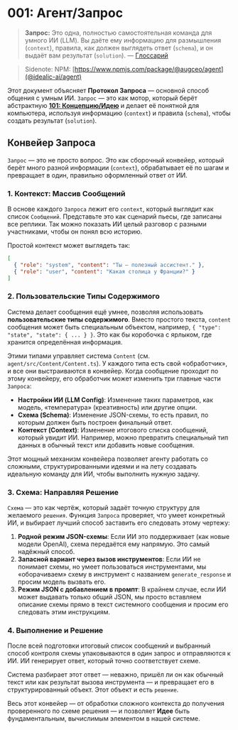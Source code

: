 # 001: Агент/Запрос

> **Запрос:** Это одна, полностью самостоятельная команда для умного ИИ (LLM). Вы даёте ему информацию для размышления (`context`), правила, как должен выглядеть ответ (`schema`), и он выдаёт вам результат (`solution`). — [Глоссарий](./000_glossary.md)

> Sidenote: NPM: [https://www.npmjs.com/package/@augceo/agent](@idealic-ai/agent)

Этот документ объясняет **Протокол Запроса** — основной способ общения с умным ИИ. `Запрос` — это как мотор, который берёт абстрактную **[101: Концепцию/Идею](./101_concept_idea.md)** и делает её понятной для компьютера, используя информацию (`context`) и правила (`schema`), чтобы создать результат (`solution`).

## Конвейер Запроса

`Запрос` — это не просто вопрос. Это как сборочный конвейер, который берёт много разной информации (`context`), обрабатывает её по шагам и превращает в один, правильно оформленный ответ от ИИ.

### 1. Контекст: Массив Сообщений

В основе каждого `Запроса` лежит его `context`, который выглядит как список `Сообщений`. Представьте это как сценарий пьесы, где записаны все реплики. Так можно показать ИИ целый разговор с разными участниками, чтобы он понял всю историю.

Простой контекст может выглядеть так:

```json
[
  { "role": "system", "content": "Ты — полезный ассистент." },
  { "role": "user", "content": "Какая столица у Франции?" }
]
```

### 2. Пользовательские Типы Содержимого

Система делает сообщения ещё умнее, позволяя использовать **пользовательские типы содержимого**. Вместо простого текста, `content` сообщения может быть специальным объектом, например, `{ "type": "state", "state": { ... } }`. Это как бы коробочка с ярлыком, где хранится определённая информация.

Этими типами управляет система `Content` (см. `agent/src/Content/Content.ts`). У каждого типа есть свой «обработчик», и все они выстраиваются в конвейер. Когда сообщение проходит по этому конвейеру, его обработчик может изменить три главные части `Запроса`:

- **Настройки ИИ (LLM Config)**: Изменение таких параметров, как модель, «температура» (креативность) или другие опции.
- **Схема (Schema)**: Изменение JSON-схемы, то есть правил, по которым должен быть построен финальный ответ.
- **Контекст (Context)**: Изменение итогового списка сообщений, который увидит ИИ. Например, можно превратить специальный тип данных в обычный текст или добавить новые сообщения.

Этот мощный механизм конвейера позволяет агенту работать со сложными, структурированными идеями и на лету создавать идеальную команду для ИИ, чтобы выполнить нужную задачу.

### 3. Схема: Направляя Решение

`Схема` — это как чертёж, который задаёт точную структуру для желаемого `решения`. Функция `Запроса` проверяет, что умеет конкретный ИИ, и выбирает лучший способ заставить его следовать этому чертежу:

1.  **Родной режим JSON-схемы**: Если ИИ это поддерживает (как новые модели OpenAI), схема передаётся ему напрямую. Это самый надёжный способ.
2.  **Запасной вариант через вызов инструментов**: Если ИИ не понимает схемы, но умеет пользоваться инструментами, мы «оборачиваем» схему в инструмент с названием `generate_response` и просим модель вызвать его.
3.  **Режим JSON с добавлением в промпт**: В крайнем случае, если ИИ может выдавать только общий JSON, мы просто вставляем описание схемы прямо в текст системного сообщения и просим его следовать этим инструкциям.

### 4. Выполнение и Решение

После всей подготовки итоговый список сообщений и выбранный способ контроля схемы упаковываются в один запрос и отправляются к ИИ. ИИ генерирует ответ, который точно соответствует схеме.

Система разбирает этот ответ — неважно, пришёл ли он как обычный текст или как результат вызова инструмента — и превращает его в структурированный объект. Этот объект и есть `решение`.

Весь этот конвейер — от обработки сложного контекста до получения проверенного по схеме решения — и позволяет **Идее** быть фундаментальным, вычислимым элементом в нашей системе.